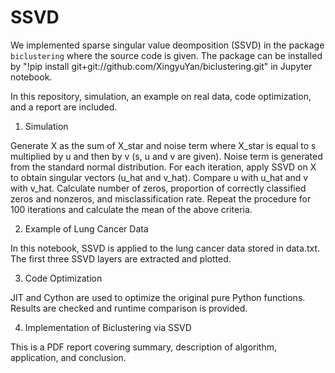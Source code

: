  # SSVD

We implemented sparse singular value deomposition (SSVD) in the package `biclustering` where the source code is given. The package can be installed by "!pip install git+git://github.com/XingyuYan/biclustering.git" in Jupyter notebook.

In this repository, simulation, an example on real data, code optimization, and a report are included. 

1. Simulation

Generate X as the sum of X_star and noise term where X_star is equal to s multiplied by u and then by v (s, u and v are given). Noise term is generated from the standard normal distribution. For each iteration, apply SSVD on X to obtain singular vectors (u_hat and v_hat). Compare u with u_hat and v with v_hat. Calculate number of zeros, proportion of correctly classified zeros and nonzeros, and misclassification rate. Repeat the procedure for 100 iterations and calculate the mean of the above criteria. 

2. Example of Lung Cancer Data

In this notebook, SSVD is applied to the lung cancer data stored in data.txt. The first three SSVD layers are extracted and plotted. 

3. Code Optimization

JIT and Cython are used to optimize the original pure Python functions. Results are checked and runtime comparison is provided.

4. Implementation of Biclustering via SSVD

This is a PDF report covering summary, description of algorithm, application, and conclusion.   
